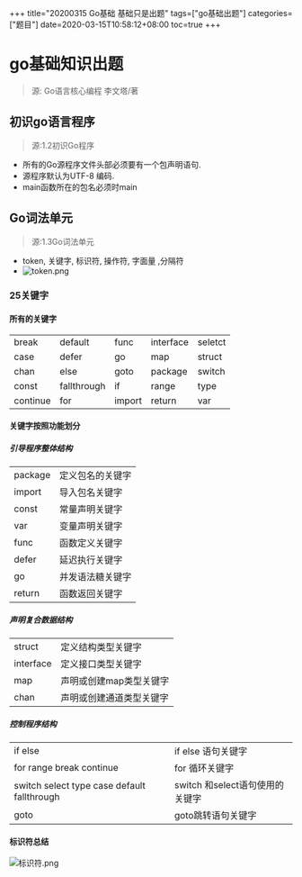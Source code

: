 +++
title="20200315 Go基础 基础只是出题"
tags=["go基础出题"]
categories=["题目"]
date=2020-03-15T10:58:12+08:00
toc=true
+++

# go基础知识出题
   > 源: Go语言核心编程 李文塔/著

## 初识go语言程序
   > 源:1.2初识Go程序
* 所有的Go源程序文件头部必须要有一个包声明语句.
* 源程序默认为UTF-8 编码.
* main函数所在的包名必须时main

## Go词法单元
   > 源:1.3Go词法单元
* token, 关键字, 标识符, 操作符, 字面量 ,分隔符
* ![token.png](https://i.loli.net/2020/03/15/auNHCZIt1yTBpix.png)

### 25关键字
#### 所有的关键字
| | | | | |
| --- | --- | --- | --- | --- |
| break | default | func | interface | seletct |
| case | defer | go | map | struct |
| chan | else | goto | package | switch |
| const | fallthrough | if | range | type |
| continue | for | import | return | var |

#### 关键字按照功能划分
##### 引导程序整体结构
| | |
|--- |--- |
| package | 定义包名的关键字 |
| import | 导入包名关键字 |
| const | 常量声明关键字 |
| var | 变量声明关键字 |
| func | 函数定义关键字 |
| defer | 延迟执行关键字 | 
| go | 并发语法糖关键字 |
| return | 函数返回关键字 |

##### 声明复合数据结构
| | |
|--- |--- |
| struct | 定义结构类型关键字 |
| interface | 定义接口类型关键字 |
| map | 声明或创建map类型关键字 |
| chan | 声明或创建通道类型关键字 |

##### 控制程序结构
| | |
|--- |--- |
| if else | if else 语句关键字 |
| for range break continue | for 循环关键字 |
| switch select type case default fallthrough | switch 和select语句使用的关键字 |
| goto | goto跳转语句关键字 |

#### 标识符总结
![标识符.png](https://i.loli.net/2020/03/15/aAKLRX8iBMkOd4C.png)

